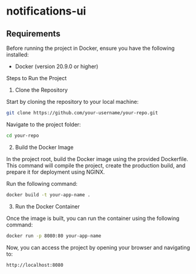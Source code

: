 # notifications-ui

## Requirements

Before running the project in Docker, ensure you have the following installed:
- Docker (version 20.9.0 or higher)

Steps to Run the Project

1. Clone the Repository

Start by cloning the repository to your local machine:
```sh
git clone https://github.com/your-username/your-repo.git
```
Navigate to the project folder:
```sh
cd your-repo
```

2. Build the Docker Image

In the project root, build the Docker image using the provided Dockerfile. This command will compile the project, create the production build, and prepare it for deployment using NGINX.

Run the following command:
```sh
docker build -t your-app-name .
```

3. Run the Docker Container

Once the image is built, you can run the container using the following command:
```sh
docker run -p 8080:80 your-app-name
```
Now, you can access the project by opening your browser and navigating to:
```sh
http://localhost:8080
```
